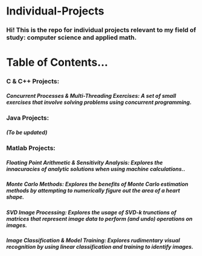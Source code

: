# Individual-Projects
### Hi! This is the repo for individual projects relevant to my field of study: computer science and applied math.

# Table of Contents...
### C & C++ Projects:
##### Concurrent Processes & Multi-Threading Exercises: A set of small exercises that involve solving problems using concurrent programming.
### Java Projects:
##### (To be updated)
### Matlab Projects:
##### Floating Point Arithmetic & Sensitivity Analysis: Explores the innacuracies of analytic solutions when using machine calculations..
##### Monte Carlo Methods: Explores the benefits of Monte Carlo estimation methods by attempting to numerically figure out the area of a heart shape.
##### SVD Image Processing: Explores the usage of SVD-k trunctions of matrices that represent image data to perform (and undo) operations on images.
##### Image Classification & Model Training: Explores rudimentary visual recognition by using linear classification and training to identify images.
